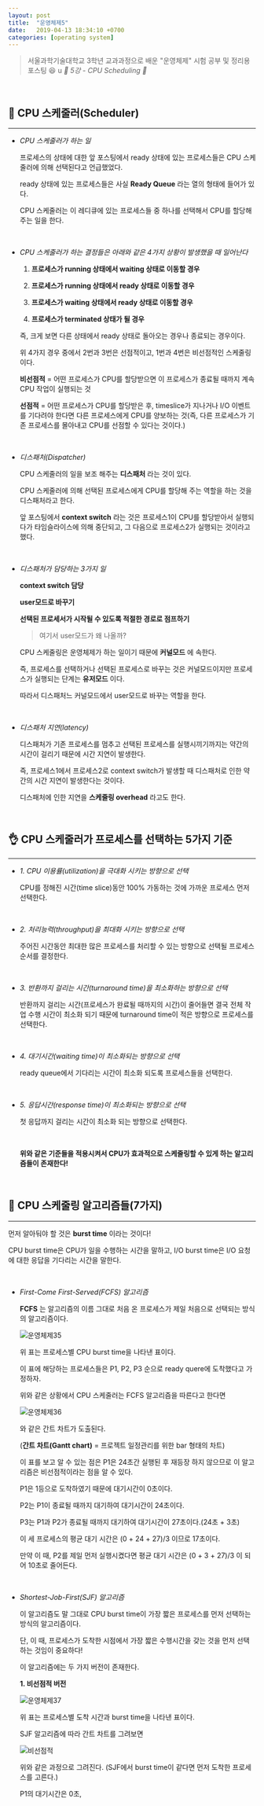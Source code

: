 ```yaml
---
layout: post
title:  "운영체제5"
date:   2019-04-13 18:34:10 +0700
categories: [operating system]
---
```



> 서울과학기술대학교 3학년 교과과정으로 배운 "운영체제" 시험 공부 및 정리용 포스팅 😆
>u
> _🙋 5강 - CPU Scheduling 🙋_
>

<br>

## 📃 CPU 스케줄러(Scheduler)
---

- _CPU 스케줄러가 하는 일_

	프로세스의 상태에 대한 앞 포스팅에서 ready 상태에 있는 프로세스들은 CPU 스케줄러에 의해 선택된다고 언급했었다.

	ready 상태에 있는 프로세스들은 사실 __Ready Queue__ 라는 열의 형태에 들어가 있다.

	CPU 스케줄러는 이 레디큐에 있는 프로세스들 중 하나를 선택해서 CPU를 할당해 주는 일을 한다. 

	<br>

- _CPU 스케줄러가 하는 결정들은 아래와 같은 4가지 상황이 발생했을 때 일어난다_

	1. __프로세스가 running 상태에서 waiting 상태로 이동할 경우__

	2. __프로세스가 running 상태에서 ready 상태로 이동할 경우__

	3. __프로세스가 waiting 상태에서 ready 상태로 이동할 경우__

	4. __프로세스가 terminated 상태가 될 경우__

	즉, 크게 보면 다른 상태에서 ready 상태로 돌아오는 경우나 종료되는 경우이다. 

	위 4가지 경우 중에서 2번과 3번은 선점적이고, 1번과 4번은 비선점적인 스케줄링이다.

	__비선점적__ = 어떤 프로세스가 CPU를 할당받으면 이 프로세스가 종료될 때까지 계속 CPU 작업이 실행되는 것

	__선점적__ = 어떤 프로세스가 CPU를 할당받은 후, timeslice가 지나거나 I/O 이벤트를 기다려야 한다면 다른 프로세스에게 CPU를 양보하는 것(즉, 다른 프로세스가 기존 프로세스를 몰아내고 CPU를 선점할 수 있다는 것이다.)

	<br>

- _디스패처(Dispatcher)_

	CPU 스케줄러의 일을 보조 해주는 __디스패처__ 라는 것이 있다.
	
	CPU 스케줄러에 의해 선택된 프로세스에게 CPU를 할당해 주는 역할을 하는 것을 디스패처라고 한다.

	앞 포스팅에서 __context switch__ 라는 것은 프로세스1이 CPU를 할당받아서 실행되다가 타임슬라이스에 의해 중단되고, 그 다음으로 프로세스2가 실행되는 것이라고 했다.

	<br>

- _디스패처가 담당하는 3가지 일_

	__context switch 담당__

	__user모드로 바꾸기__

	__선택된 프로세서가 시작될 수 있도록 적절한 경로로 점프하기__

	> 여기서 user모드가 왜 나올까?

	CPU 스케줄링은 운영체제가 하는 일이기 때문에 __커널모드__ 에 속한다.

	즉, 프로세스를 선택하거나 선택된 프로세스로 바꾸는 것은 커널모드이지만 프로세스가 실행되는 단계는 __유저모드__ 이다.

	따라서 디스패처느 커널모드에서 user모드로 바꾸는 역할을 한다.

	<br>

- _디스패처 지연(latency)_

	디스패처가 기존 프로세스를 멈추고 선택된 프로세스를 실행시끼기까지는 약간의 시간이 걸리기 때문에 시간 지연이 발생한다.

	즉, 프로세스1에서 프로세스2로 context switch가 발생할 때 디스패처로 인한 약간의 시간 지연이 발생한다는 것이다.

	디스패처에 인한 지연을 __스케줄링 overhead__ 라고도 한다.

	<br>

## 👌 CPU 스케줄러가 프로세스를 선택하는 5가지 기준
---

- _1. CPU 이용률(utilization)을 극대화 시키는 방향으로 선택_

	CPU를 정해진 시간(time slice)동안 100% 가동하는 것에 가까운 프로세스 먼저 선택한다.

	<br>

- _2. 처리능력(throughput)을 최대화 시키는 방향으로 선택_

	주어진 시간동안 최대한 많은 프로세스를 처리할 수 있는 방향으로 선택될 프로세스 순서를 결정한다.

	<br>

- _3. 반환까지 걸리는 시간(turnaround time)을 최소화하는 방향으로 선택_

	반환까지 걸리는 시간(프로세스가 완료될 때까지의 시간)이 줄어들면 결국 전체 작업 수행 시간이 최소화 되기 때문에 turnaround time이 적은 방향으로 프로세스를 선택한다.

	<br>

- _4. 대기시간(waiting time)이 최소화되는 방향으로 선택_

	ready queue에서 기다리는 시간이 최소화 되도록 프로세스들을 선택한다.

	<br>

- _5. 응답시간(response time)이 최소화되는 방향으로 선택_

	첫 응답까지 걸리는 시간이 최소화 되는 방향으로 선택한다.

	<br>

	__위와 같은 기준들을 적용시켜서 CPU가 효과적으로 스케줄링할 수 있게 하는 알고리즘들이 존재한다!__

	<br>

## 🐍 CPU 스케줄링 알고리즘들(7가지)
---

먼저 알아둬야 할 것은 __burst time__ 이라는 것이다! 

CPU burst time은 CPU가 일을 수행하는 시간을 말하고, I/O burst time은 I/O 요청에 대한 응답을 기다리는 시간을 말한다.

<br>

- _First-Come First-Served(FCFS) 알고리즘_

	__FCFS__ 는 알고리즘의 이름 그대로 처음 온 프로세스가 제일 처음으로 선택되는 방식의 알고리즘이다.

	![운영체제35](https://user-images.githubusercontent.com/31889335/56301837-9296cb00-6173-11e9-80b4-803956182b57.PNG)

	위 표는 프로세스별 CPU burst time을 나타낸 표이다.

	이 표에 해당하는 프로세스들은 P1, P2, P3 순으로 ready quere에 도착했다고 가정하자.

	위와 같은 상황에서 CPU 스케줄러는 FCFS 알고리즘을 따른다고 한다면 

	![운영체제36](https://user-images.githubusercontent.com/31889335/56302116-12bd3080-6174-11e9-9ed3-adf8347c227e.PNG)

	와 같은 간트 차트가 도출된다.

	(__간트 차트(Gantt chart)__ = 프로젝트 일정관리를 위한 bar 형태의 차트)

	이 표를 보고 알 수 있는 점은 P1은 24초간 실행된 후 재등장 하지 않으므로 이 알고리즘은 비선점적이라는 점을 알 수 있다. 

	P1은 1등으로 도착하였기 때문에 대기시간이 0초이다.

	P2는 P1이 종료될 때까지 대기하여 대기시간이 24초이다.

	P3는 P1과 P2가 종료될 때까지 대기하여 대기시간이 27초이다.(24초 + 3초)

	이 세 프로세스의 평균 대기 시간은 (0 + 24 + 27)/3 이므로 17초이다.

	만약 이 때, P2를 제일 먼저 실행시켰다면 평균 대기 시간은 (0 + 3 + 27)/3 이 되어 10초로 줄어든다.

	<br>

- _Shortest-Job-First(SJF) 알고리즘_

	이 알고리즘도 말 그대로 CPU burst time이 가장 짧은 프로세스를 먼저 선택하는 방식의 알고리즘이다.

	단, 이 때, 프로세스가 도착한 시점에서 가장 짧은 수행시간을 갖는 것을 먼저 선택하는 것임이 중요하다!

	이 알고리즘에는 두 가지 버전이 존재한다.

	__1. 비선점적 버전__

	![운영체제37](https://user-images.githubusercontent.com/31889335/56302833-857adb80-6175-11e9-8040-3273277ac7ae.PNG)

	위 표는 프로세스별 도착 시간과 burst time을 나타낸 표이다.

	SJF 알고리즘에 따라 간트 차트를 그려보면

	![비선점적](https://user-images.githubusercontent.com/31889335/56304686-a5140300-6179-11e9-83d9-2ce966101ed3.jpg)

	위와 같은 과정으로 그려진다. (SJF에서 burst time이 같다면 먼저 도착한 프로세스를 고른다.)

	P1의 대기시간은 0초, 














